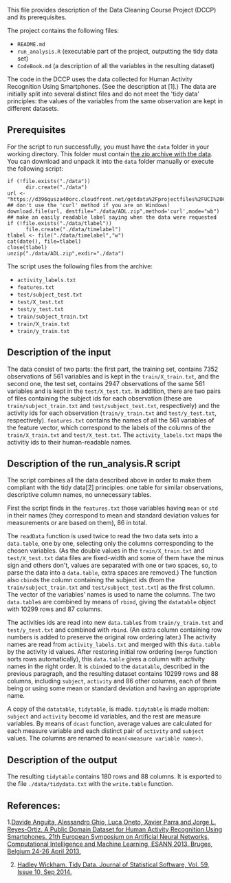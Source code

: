This file provides description of the Data Cleaning Course Project (DCCP) and its prerequisites.


The project contains the following files:
* `README.md` 
* `run_analysis.R` (executable part of the project, outputting the tidy data set)
* `CodeBook.md` (a description of all the variables in the resulting dataset)



The code in the DCCP uses the data collected for Human Activity Recognition Using Smartphones. (See the description at [1].) The data are initially split into several distinct files and do not meet the 'tidy data' principles: the values of the variables from the same observation are kept in different datasets. 

## Prerequisites

For the script to run successfully, you must have the `data` folder in your working directory. This folder must contain [the zip archive with the data](https://d396qusza40orc.cloudfront.net/getdata%2Fprojectfiles%2FUCI%20HAR%20Dataset.zip). You can download and unpack it into the `data` folder manually or execute the following script:

```
if (!file.exists("./data"))
      dir.create("./data")
url <- "https://d396qusza40orc.cloudfront.net/getdata%2Fprojectfiles%2FUCI%20HAR%20Dataset.zip"
## don't use the 'curl' method if you are on Windows!
download.file(url, destfile="./data/ADL.zip",method='curl',mode="wb")
## make an easily readable label saying when the data were requested
if (!file.exists("./data/tlabel"))
      file.create("./data/timelabel")
tlabel <- file("./data/timelabel","w")
cat(date(), file=tlabel)
close(tlabel)
unzip("./data/ADL.zip",exdir="./data")
```

The script uses the following files from the archive:
* `activity_labels.txt`
* `features.txt`
* `test/subject_test.txt`
* `test/X_test.txt`
* `test/y_test.txt`
* `train/subject_train.txt`
* `train/X_train.txt`
* `train/y_train.txt`

## Description of the input

The data consist of two parts: the first part, the training set, contains 7352 observations of 561 variables and is kept in the `train/X_train.txt`, and the second one, the test set, contains 2947 observations of the same 561 variables and is kept in the `test/X_test.txt`. In addition, there are two pairs of files containing the subject ids for each observation (these are `train/subject_train.txt` and `test/subject_test.txt`, respectively) and the activity ids for each observation (`train/y_train.txt` and `test/y_test.txt`, respectively). `features.txt` contains the names of all the 561 variables of the feature vector, which correspond to the labels of the columns of the `train/X_train.txt` and `test/X_test.txt`. The `activity_labels.txt` maps the activitiy ids to their human-readable names. 

## Description of the run_analysis.R script

The script combines all the data described above in order to make them compliant with the tidy data[2] principles: one table for similar observations, descriptive column names, no unnecessary tables. 

First the script finds in the `features.txt` those variables having `mean` or `std` in their names (they correspond to mean and standard deviation values for measurements or are based on them), 86 in total. 

The `readData` function is used twice to read the two data sets into a `data.table`, one by one, selecting only the columns corresponding to the chosen variables. (As the double values in the `train/X_train.txt` and `test/X_test.txt` data files are fixed-width and some of them have the minus sign and others don't, values are separated with one or two spaces, so, to parse the data into a `data.table`, extra spaces are removed.) The function also `cbind`s the column containing the subject ids (from the `train/subject_train.txt` and `test/subject_test.txt`) as the first column. The vector of the variables' names is used to name the columns. The two `data.table`s are combined by means of `rbind`, giving the `datatable` object with 10299 rows and 87 columns.

The activities ids are read into new `data.table`s from `train/y_train.txt` and `test/y_test.txt` and combined with `rbind`. (An extra column containing row numbers is added to preserve the original row ordering later.) The activity names are read from `activity_labels.txt` and merged with this `data.table` by the activity id values. After restoring initial row ordering (`merge` function sorts rows automatically), this `data.table` gives a column with activity names in the right order. It is `cbind`ed to the `datatable`, described in the previous paragraph, and the resulting dataset contains 10299 rows and 88 columns, including `subject`, `activity` and 86 other columns, each of them being or using some mean or standard deviation and having an appropriate name.

A copy of the `datatable`, `tidytable`, is made. `tidytable` is made molten: `subject` and `activity` become id variables, and the rest are measure variables. By means of `dcast` function, average values are calculated for each measure variable and each distinct pair of `activity` and `subject` values. The columns are renamed to `mean(<measure variable name>)`.

## Description of the output

The resulting `tidytable` contains 180 rows and 88 columns. It is exported to the file `./data/tidydata.txt` with the `write.table` function.



## References:

1.[Davide Anguita, Alessandro Ghio, Luca Oneto, Xavier Parra and Jorge L. Reyes-Ortiz. A Public Domain Dataset for Human Activity Recognition Using Smartphones. 21th European Symposium on Artificial Neural Networks, Computational Intelligence and Machine Learning, ESANN 2013. Bruges, Belgium 24-26 April 2013.](http://archive.ics.uci.edu/ml/datasets/Human+Activity+Recognition+Using+Smartphones)

2. [Hadley Wickham. Tidy Data. Journal of Statistical Software, Vol. 59, Issue 10, Sep 2014.](http://www.jstatsoft.org/v59/i10/paper)